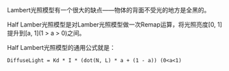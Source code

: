 Lambert光照模型有一个很大的缺点——物体的背面不受光的地方是全黑的。

Half Lamber光照模型是对Lamber光照模型做一次Remap运算，将光照亮度[0, 1]提升到[a, 1](1 > a > 0)之间。

Half Lambert光照模型的通用公式就是：

```
DiffuseLight = Kd * I * (dot(N, L) * a + (1 - a)) (0<a<1)
```

